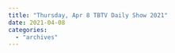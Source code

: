 ```yaml
---
title: "Thursday, Apr 8 TBTV Daily Show 2021"
date: 2021-04-08
categories: 
  - "archives"
---
```



